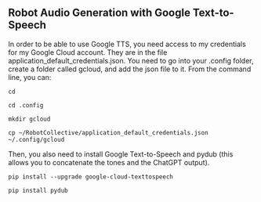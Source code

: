 ## Robot Audio Generation with Google Text-to-Speech

In order to be able to use Google TTS, you need access to my credentials for my Google Cloud account. They are in the file application_default_credentials.json. You need to go into your .config folder, create a folder called gcloud, and add the json file to it. From the command line, you can:

`cd`

`cd .config`

`mkdir gcloud`

`cp ~/RobotCollective/application_default_credentials.json ~/.config/gcloud`

Then, you also need to install Google Text-to-Speech and pydub (this allows you to concatenate the tones and the ChatGPT output).

`pip install --upgrade google-cloud-texttospeech`

`pip install pydub`